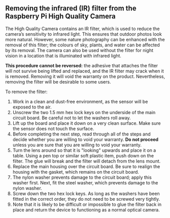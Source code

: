 ## Removing the infrared (IR) filter from the Raspberry Pi High Quality Camera

The High Quality Camera contains an IR filter, which is used to reduce the camera’s sensitivity to infrared light. This ensures that outdoor photos look more natural. However, some nature photography can be enhanced with the removal of this filter; the colours of sky, plants, and water can be affected by its removal. The camera can also be used without the filter for night vision in a location that is illuminated with infrared light.

**This procedure cannot be reversed:** the adhesive that attaches the filter will not survive being lifted and replaced, and the IR filter may crack when it is removed. Removing it will void the warranty on the product. Nevertheless, removing the filter will be desirable to some users.

To remove the filter:
1. Work in a clean and dust-free environment, as the sensor will be exposed to the air.
1. Unscrew the two 1.5 mm hex lock keys on the underside of the main circuit board. Be careful not to let the washers roll away.
1. Lift up the board and place it down on a very clean surface. Make sure the sensor does not touch the surface.
1. Before completing the next step, read through all of the steps and decide whether you are willing to void your warranty. **Do not proceed** unless you are sure that you are willing to void your warranty.
1. Turn the lens around so that it is "looking" upwards and place it on a table. Using a pen top or similar soft plastic item, push down on the filter. The glue will break and the filter will detach from the lens mount.
1. Replace the main housing over the circuit board. Be sure to realign the housing with the gasket, which remains on the circuit board.
1. The nylon washer prevents damage to the circuit board; apply this washer first. Next, fit the steel washer, which prevents damage to the nylon washer.
1. Screw down the two hex lock keys. As long as the washers have been fitted in the correct order, they do not need to be screwed very tightly.
1. Note that it is likely to be difficult or impossible to glue the filter back in place and return the device to functioning as a normal optical camera.